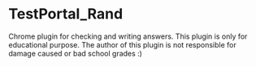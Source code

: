# TestPortal_Rand
Chrome plugin for checking and writing answers.
This plugin is only for educational purpose. The author of this plugin is not responsible for damage caused or bad school grades :)
